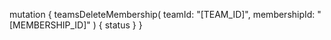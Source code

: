 mutation {
    teamsDeleteMembership(
        teamId: "[TEAM_ID]",
        membershipId: "[MEMBERSHIP_ID]"
    ) {
        status
    }
}